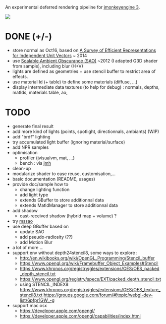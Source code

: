 An experimental deferred rendering pipeline for [jmonkeyengine 3](http://jmonkeyengine.org).

[![](http://img.youtube.com/vi/VcggFR0hMuA/0.jpg)](
https://www.youtube.com/watch?v=VcggFR0hMuA&index=8&list=PLR6cFelWHJZ1-GbCoDQ7gxT3Q7qqyrmYE)


# DONE (+/-)

* store normal as Oct16, based on [A Survey of Efficient Representations for Independent Unit Vectors](http://jcgt.org/published/0003/02/01/) ~ 2014
* use [Scalable Ambient Obscurance (SAO)](http://graphics.cs.williams.edu/papers/SAOHPG12/) ~2012 (I adapted G3D shader from sample), including blur (H+V)
* lights are defined as geometries + use stencil buffer to restrict area of effects.
* use material Id (+ table) to define some materials (diffuse, ...)
* display intermediate data textures (to help for debug) :  normals, depths, matIds, materials table, ao,

# TODO

* generate final result
* add more kind of lights (points, spotlight, directionnals, ambiants) (WIP)
* add "brdf" lighting
* try accumulated light buffer (ignoring material/surface)
* add NPR samples
* optimisation
  * profiler (jvisualvm, mat, ...)
  * bench : via [jmh](https://github.com/melix/jmh-gradle-plugin)
* clean-up
* modularize shader to ease reuse, customisation,...
* basic documentation (README, usages)
* provide doc/sample how to
  * change lighting function
  * add light type
  * extends GBuffer to store additionnal data
  * extends MatIdManager to store additionnal data
* add shadow
  * cast-received shadow (hybrid map + volume) ?
* try [mssao](http://www.comp.nus.edu.sg/~lowkl/publications/mssao_cgi2011.pdf)
* use deep GBuffer based on 
  * update SAO
  * add  pseudo-radiosity (??)
  * add Motion Blur
* a lot of more ...
* support env without depth24stencil8, some ways to explore :
  * http://en.wikibooks.org/wiki/OpenGL_Programming/Stencil_buffer
  * https://www.opengl.org/wiki/Framebuffer_Object_Examples#Stencil
  * https://www.khronos.org/registry/gles/extensions/OES/OES_packed_depth_stencil.txt
  * https://www.opengl.org/registry/specs/EXT/packed_depth_stencil.txt
  * using STENCIL_INDEX8 https://www.khronos.org/registry/gles/extensions/OES/OES_texture_stencil8.txt
     https://groups.google.com/forum/#!topic/webgl-dev-list/6pfpr1GW_-g
* support mac osx
  * https://developer.apple.com/opengl/
  * https://developer.apple.com/opengl/capabilities/index.html
